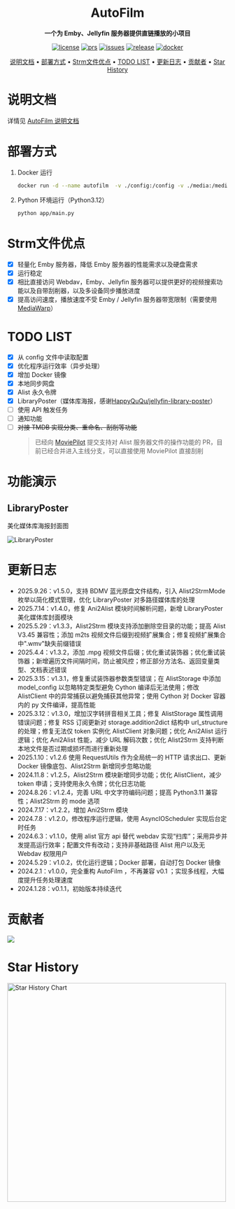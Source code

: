 [license]: /LICENSE
[license-badge]: https://img.shields.io/github/license/AkimioJR/AutoFilm?style=flat-square&a=1
[prs]: https://github.com/AkimioJR/AutoFilm
[prs-badge]: https://img.shields.io/badge/PRs-welcome-brightgreen.svg?style=flat-square
[issues]: https://github.com/AkimioJR/AutoFilm/issues/new
[issues-badge]: https://img.shields.io/badge/Issues-welcome-brightgreen.svg?style=flat-square
[release]: https://github.com/AkimioJR/AutoFilm/releases/latest
[release-badge]: https://img.shields.io/github/v/release/AkimioJR/AutoFilm?style=flat-square
[docker]: https://hub.docker.com/r/akimio/autofilm
[docker-badge]: https://img.shields.io/docker/pulls/akimio/autofilm?color=%2348BB78&logo=docker&label=pulls

<div align="center">

# AutoFilm

**一个为 Emby、Jellyfin 服务器提供直链播放的小项目** 

[![license][license-badge]][license]
[![prs][prs-badge]][prs]
[![issues][issues-badge]][issues]
[![release][release-badge]][release]
[![docker][docker-badge]][docker]


[说明文档](#说明文档) •
[部署方式](#部署方式) •
[Strm文件优点](#Strm文件优点) •
[TODO LIST](#todo-list) •
[更新日志](#更新日志) •
[贡献者](#贡献者) •
[Star History](#star-history)

</div>

# 说明文档
详情见 [AutoFilm 说明文档](https://blog.akimio.top/posts/1031/)

# 部署方式
1. Docker 运行
    ```bash
    docker run -d --name autofilm  -v ./config:/config -v ./media:/media -v ./logs:/logs akimio/autofilm
    ```
2. Python 环境运行（Python3.12）
    ```bash
    python app/main.py
    ```

# Strm文件优点
- [x] 轻量化 Emby 服务器，降低 Emby 服务器的性能需求以及硬盘需求
- [x] 运行稳定
- [x] 相比直接访问 Webdav，Emby、Jellyfin 服务器可以提供更好的视频搜索功能以及自带刮削器，以及多设备同步播放进度
- [x] 提高访问速度，播放速度不受 Emby / Jellyfin 服务器带宽限制（需要使用 [MediaWarp](https://github.com/AkimioJR/MediaWarp)）

# TODO LIST
- [x] 从 config 文件中读取配置
- [x] 优化程序运行效率（异步处理）
- [x] 增加 Docker 镜像
- [x] 本地同步网盘
- [x] Alist 永久令牌
- [x] LibraryPoster（媒体库海报，感谢[HappyQuQu/jellyfin-library-poster](https://github.com/HappyQuQu/jellyfin-library-poster)）
- [ ] 使用 API 触发任务
- [ ] 通知功能
- [ ] ~~对接 TMDB 实现分类、重命名、刮削等功能~~
    > 已经向 [MoviePilot](https://github.com/jxxghp/MoviePilot) 提交支持对 Alist 服务器文件的操作功能的 PR，目前已经合并进入主线分支，可以直接使用 MoviePilot 直接刮削

# 功能演示
## LibraryPoster
美化媒体库海报封面图

![LibraryPoster](./img/LibraryPoster.png)

# 更新日志
- 2025.9.26：v1.5.0，支持 BDMV 蓝光原盘文件结构，引入 Alist2StrmMode 枚举以简化模式管理，优化 LibraryPoster 对多路径媒体库的处理
- 2025.7.14：v1.4.0，修复 Ani2Alist 模块时间解析问题，新增 LibraryPoster 美化媒体库封面模块
- 2025.5.29：v1.3.3，Alist2Strm 模块支持添加删除空目录的功能；提高 Alist V3.45 兼容性；添加 m2ts 视频文件后缀到视频扩展集合；修复视频扩展集合中".wmv"缺失前缀错误
- 2025.4.4：v1.3.2，添加 .mpg 视频文件后缀；优化重试装饰器；优化重试装饰器；新增遍历文件间隔时间，防止被风控；修正部分方法名、返回变量类型、文档表述错误
- 2025.3.15：v1.3.1，修复重试装饰器参数类型错误；在 AlistStorage 中添加 model_config 以忽略特定类型避免 Cython 编译后无法使用；修改 AlistClient 中的异常捕获以避免捕获其他异常；使用 Cython 对 Docker 容器内的 py 文件编译，提高性能
- 2025.3.12：v1.3.0，增加汉字转拼音相关工具；修复 AlistStorage 属性调用错误问题；修复 RSS 订阅更新对 storage.addition2dict 结构中 url_structure 的处理；修复无法仅 token 实例化 AlistClient 对象问题；优化 Ani2Alist 运行逻辑；优化 Ani2Alist 性能，减少 URL 解码次数；优化 Alist2Strm 支持判断本地文件是否过期或损坏而进行重新处理
- 2025.1.10：v1.2.6 使用 RequestUtils 作为全局统一的 HTTP 请求出口、更新 Docker 镜像底包、Alist2Strm 新增同步忽略功能
- 2024.11.8：v1.2.5，Alist2Strm 模块新增同步功能；优化 AlistClient，减少 token 申请；支持使用永久令牌；优化日志功能
- 2024.8.26：v1.2.4，完善 URL 中文字符编码问题；提高 Python3.11 兼容性；Alist2Strm 的 mode 选项
- 2024.7.17：v1.2.2，增加 Ani2Strm 模块
- 2024.7.8：v1.2.0，修改程序运行逻辑，使用 AsyncIOScheduler 实现后台定时任务
- 2024.6.3：v1.1.0，使用 alist 官方 api 替代 webdav 实现“扫库”；采用异步并发提高运行效率；配置文件有改动；支持非基础路径 Alist 用户以及无 Webdav 权限用户
- 2024.5.29：v1.0.2，优化运行逻辑；Docker 部署，自动打包 Docker 镜像
- 2024.2.1：v1.0.0，完全重构 AutoFilm ，不再兼容 v0.1 ；实现多线程，大幅度提升任务处理速度
- 2024.1.28：v0.1.1，初始版本持续迭代

# 贡献者
<a href="https://github.com/AkimioJR/AutoFilm/graphs/contributors">
  <img src="https://contrib.rocks/image?repo=AkimioJR/AutoFilm" />
</a>

# Star History
<a href="https://github.com/AkimioJR/AutoFilm/stargazers">
    <img width="500" alt="Star History Chart" src="https://api.star-history.com/svg?repos=AkimioJR/AutoFilm&type=Date">
</a> 